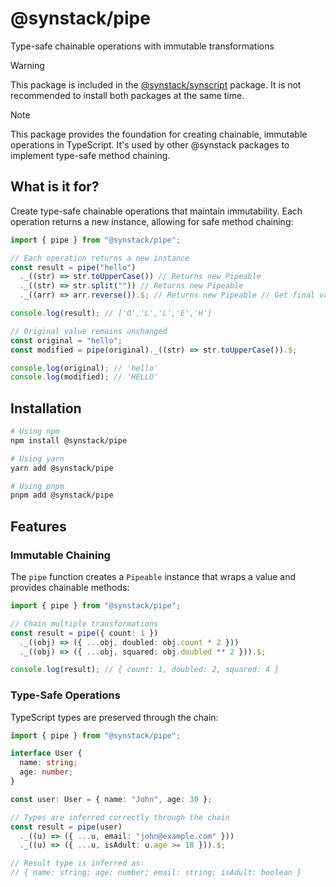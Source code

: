 # @synstack/pipe

Type-safe chainable operations with immutable transformations

> [!WARNING]
> This package is included in the [@synstack/synscript](https://github.com/pAIrprogio/synscript) package. It is not recommended to install both packages at the same time.

> [!NOTE]
> This package provides the foundation for creating chainable, immutable operations in TypeScript. It's used by other @synstack packages to implement type-safe method chaining.

## What is it for?

Create type-safe chainable operations that maintain immutability. Each operation returns a new instance, allowing for safe method chaining:

```typescript
import { pipe } from "@synstack/pipe";

// Each operation returns a new instance
const result = pipe("hello")
  ._((str) => str.toUpperCase()) // Returns new Pipeable
  ._((str) => str.split("")) // Returns new Pipeable
  ._((arr) => arr.reverse()).$; // Returns new Pipeable // Get final value

console.log(result); // ['O','L','L','E','H']

// Original value remains unchanged
const original = "hello";
const modified = pipe(original)._((str) => str.toUpperCase()).$;

console.log(original); // 'hello'
console.log(modified); // 'HELLO'
```

## Installation

```bash
# Using npm
npm install @synstack/pipe

# Using yarn
yarn add @synstack/pipe

# Using pnpm
pnpm add @synstack/pipe
```

## Features

### Immutable Chaining

The `pipe` function creates a `Pipeable` instance that wraps a value and provides chainable methods:

```typescript
import { pipe } from "@synstack/pipe";

// Chain multiple transformations
const result = pipe({ count: 1 })
  ._((obj) => ({ ...obj, doubled: obj.count * 2 }))
  ._((obj) => ({ ...obj, squared: obj.doubled ** 2 })).$;

console.log(result); // { count: 1, doubled: 2, squared: 4 }
```

### Type-Safe Operations

TypeScript types are preserved through the chain:

```typescript
import { pipe } from "@synstack/pipe";

interface User {
  name: string;
  age: number;
}

const user: User = { name: "John", age: 30 };

// Types are inferred correctly through the chain
const result = pipe(user)
  ._((u) => ({ ...u, email: "john@example.com" }))
  ._((u) => ({ ...u, isAdult: u.age >= 18 })).$;

// Result type is inferred as:
// { name: string; age: number; email: string; isAdult: boolean }
```
